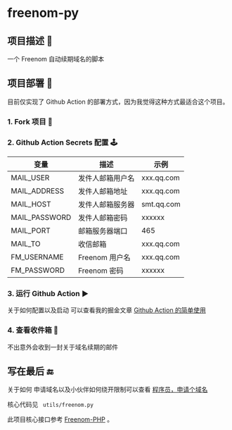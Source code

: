 # freenom-py

## 项目描述 🔑

一个 Freenom 自动续期域名的脚本


## 项目部署 🥳

目前仅实现了 Github Action 的部署方式，因为我觉得这种方式最适合这个项目。

### 1. Fork 项目 🔗



### 2. Github Action Secrets 配置  🕹

| 变量 | 描述 |  示例 |
| --- | --- |  --- | 
| MAIL_USER | 发件人邮箱用户名 |  xxx.qq.com | 
| MAIL_ADDRESS | 发件人邮箱地址 | xxx.qq.com |
| MAIL_HOST | 发件人邮箱服务器 | smt.qq.com |
| MAIL_PASSWORD | 发件人邮箱密码 | xxxxxx |
| MAIL_PORT | 邮箱服务器端口 |  465 |
| MAIL_TO | 收信邮箱 | xxx.qq.com |
| FM_USERNAME | Freenom 用户名 | xxx.qq.com |
| FM_PASSWORD | Freenom 密码 | xxxxxx |

### 3. 运行  Github Action ▶️

关于如何配置以及启动 可以查看我的掘金文章 [ Github Action 的简单使用 ](https://juejin.cn/post/6969119163293892639)

### 4. 查看收件箱 📮

不出意外会收到一封关于域名续期的邮件


## 写在最后 🔚

关于如何 申请域名以及小伙伴如何绕开限制可以查看 [ 程序员，申请个域名 ](https://juejin.cn/post/6979411782674677790)

核心代码见 ` utils/freenom.py`

此项目核心接口参考 [Freenom-PHP](https://github.com/luolongfei/freenom) 。


